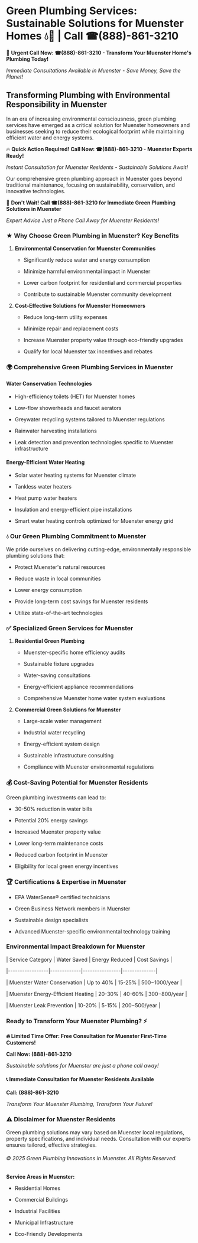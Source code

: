 # Green Plumbing Services: Sustainable Solutions for Muenster Homes 💧🌿 | Call ☎(888)-861-3210

🚨 **Urgent Call Now: ☎(888)-861-3210 - Transform Your Muenster Home's Plumbing Today!**
*Immediate Consultations Available in Muenster - Save Money, Save the Planet!*

## Transforming Plumbing with Environmental Responsibility in Muenster

In an era of increasing environmental consciousness, green plumbing services have emerged as a critical solution for Muenster homeowners and businesses seeking to reduce their ecological footprint while maintaining efficient water and energy systems. 

🔥 **Quick Action Required! Call Now: ☎(888)-861-3210 - Muenster Experts Ready!**
*Instant Consultation for Muenster Residents - Sustainable Solutions Await!*

Our comprehensive green plumbing approach in Muenster goes beyond traditional maintenance, focusing on sustainability, conservation, and innovative technologies.

🚨 **Don't Wait! Call ☎(888)-861-3210 for Immediate Green Plumbing Solutions in Muenster**
*Expert Advice Just a Phone Call Away for Muenster Residents!*

### ★ Why Choose Green Plumbing in Muenster? Key Benefits

1. **Environmental Conservation for Muenster Communities** 
   - Significantly reduce water and energy consumption
   - Minimize harmful environmental impact in Muenster
   - Lower carbon footprint for residential and commercial properties
   - Contribute to sustainable Muenster community development

2. **Cost-Effective Solutions for Muenster Homeowners** 
   - Reduce long-term utility expenses
   - Minimize repair and replacement costs
   - Increase Muenster property value through eco-friendly upgrades
   - Qualify for local Muenster tax incentives and rebates

### 🌍 Comprehensive Green Plumbing Services in Muenster

#### Water Conservation Technologies
- High-efficiency toilets (HET) for Muenster homes
- Low-flow showerheads and faucet aerators
- Greywater recycling systems tailored to Muenster regulations
- Rainwater harvesting installations
- Leak detection and prevention technologies specific to Muenster infrastructure

#### Energy-Efficient Water Heating
- Solar water heating systems for Muenster climate
- Tankless water heaters
- Heat pump water heaters
- Insulation and energy-efficient pipe installations
- Smart water heating controls optimized for Muenster energy grid

### 💧 Our Green Plumbing Commitment to Muenster

We pride ourselves on delivering cutting-edge, environmentally responsible plumbing solutions that:
- Protect Muenster's natural resources
- Reduce waste in local communities
- Lower energy consumption
- Provide long-term cost savings for Muenster residents
- Utilize state-of-the-art technologies

### ✅ Specialized Green Services for Muenster

1. **Residential Green Plumbing**
   - Muenster-specific home efficiency audits
   - Sustainable fixture upgrades
   - Water-saving consultations
   - Energy-efficient appliance recommendations
   - Comprehensive Muenster home water system evaluations

2. **Commercial Green Solutions for Muenster**
   - Large-scale water management
   - Industrial water recycling
   - Energy-efficient system design
   - Sustainable infrastructure consulting
   - Compliance with Muenster environmental regulations

### 💰 Cost-Saving Potential for Muenster Residents

Green plumbing investments can lead to:
- 30-50% reduction in water bills
- Potential 20% energy savings
- Increased Muenster property value
- Lower long-term maintenance costs
- Reduced carbon footprint in Muenster
- Eligibility for local green energy incentives

### 🏆 Certifications & Expertise in Muenster

- EPA WaterSense® certified technicians
- Green Business Network members in Muenster
- Sustainable design specialists
- Advanced Muenster-specific environmental technology training

### Environmental Impact Breakdown for Muenster

| Service Category | Water Saved | Energy Reduced | Cost Savings |
|-----------------|-------------|----------------|--------------|
| Muenster Water Conservation | Up to 40% | 15-25% | $500-$1000/year |
| Muenster Energy-Efficient Heating | 20-30% | 40-60% | $300-$800/year |
| Muenster Leak Prevention | 10-20% | 5-15% | $200-$500/year |

### Ready to Transform Your Muenster Plumbing? ⚡

**🔥 Limited Time Offer: Free Consultation for Muenster First-Time Customers!**

**Call Now: (888)-861-3210**
*Sustainable solutions for Muenster are just a phone call away!*

#### 📞 Immediate Consultation for Muenster Residents Available

**Call: (888)-861-3210**
*Transform Your Muenster Plumbing, Transform Your Future!*

### ⚠️ Disclaimer for Muenster Residents

Green plumbing solutions may vary based on Muenster local regulations, property specifications, and individual needs. Consultation with our experts ensures tailored, effective strategies.

###### © 2025 Green Plumbing Innovations in Muenster. All Rights Reserved.

**Service Areas in Muenster:** 
- Residential Homes
- Commercial Buildings
- Industrial Facilities
- Municipal Infrastructure
- Eco-Friendly Developments